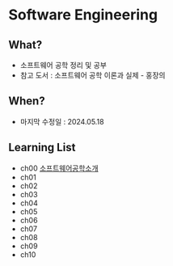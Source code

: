 # Software Engineering

## What? 
* 소프트웨어 공학 정리 및 공부  
* 참고 도서 : 소프트웨어 공학 이론과 실제 - 홍장의

## When?
* 마지막 수정일 : 2024.05.18

## Learning List
* ch00 [소프트웨어공학소개](https://github.com/BangYunseo/TIL/blob/main/ComputerScience/DataBase/ch00_IntroduceSE.md)
* ch01 []()
* ch02 []()
* ch03 []()
* ch04 []()
* ch05 []()
* ch06 []()
* ch07 []()
* ch08 []()
* ch09 []()
* ch10 []()
